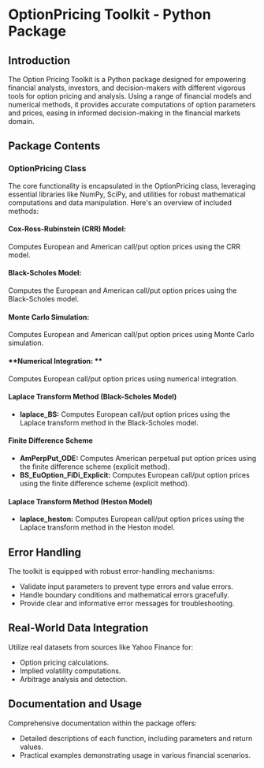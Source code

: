 # **OptionPricing Toolkit - Python Package**

## **Introduction**

The Option Pricing Toolkit is a Python package designed for empowering financial analysts, investors, and decision-makers with different vigorous tools for option pricing and analysis. Using a range of financial models and numerical methods, it provides accurate computations of option parameters and prices, easing in informed decision-making in the financial markets domain.

## **Package Contents**

### **OptionPricing Class**

The core functionality is encapsulated in the OptionPricing class, leveraging essential libraries like NumPy, SciPy, and utilities for robust mathematical computations and data manipulation. Here's an overview of included methods:

#### **Cox-Ross-Rubinstein (CRR) Model:**
Computes European and American call/put option prices using the CRR model.

#### **Black-Scholes Model:**
Computes the European and American call/put option prices using the Black-Scholes model.

#### **Monte Carlo Simulation:**
Computes European and American call/put option prices using Monte Carlo simulation.

#### **Numerical Integration: **
Computes European call/put option prices using numerical integration.

#### **Laplace Transform Method (Black-Scholes Model)**

- **laplace_BS:** Computes European call/put option prices using the Laplace transform method in the Black-Scholes model.

#### **Finite Difference Scheme**

- **AmPerpPut_ODE:** Computes American perpetual put option prices using the finite difference scheme (explicit method).
- **BS_EuOption_FiDi_Explicit:** Computes European call/put option prices using the finite difference scheme (explicit method).

#### **Laplace Transform Method (Heston Model)**

- **laplace_heston:** Computes European call/put option prices using the Laplace transform method in the Heston model.

## **Error Handling**

The toolkit is equipped with robust error-handling mechanisms:

- Validate input parameters to prevent type errors and value errors.
- Handle boundary conditions and mathematical errors gracefully.
- Provide clear and informative error messages for troubleshooting.

## **Real-World Data Integration**

Utilize real datasets from sources like Yahoo Finance for:

- Option pricing calculations.
- Implied volatility computations.
- Arbitrage analysis and detection.

## **Documentation and Usage**

Comprehensive documentation within the package offers:

- Detailed descriptions of each function, including parameters and return values.
- Practical examples demonstrating usage in various financial scenarios.
